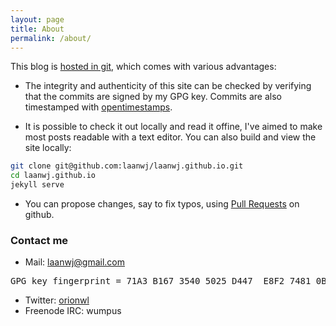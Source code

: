 ```yaml
---
layout: page
title: About
permalink: /about/
---
```


This blog is [hosted in git](https://blog.invisiblethings.org/2015/02/09/my-new-git-based-blog.html), which comes with
various advantages:

- The integrity and authenticity of this site can be checked by verifying that the commits are signed by my GPG key.
  Commits are also timestamped with [opentimestamps](https://opentimestamps.org/).

- It is possible to check it out locally and read it offine, I've aimed to make most posts readable with a text editor.
  You can also build and view the site locally:

```bash
git clone git@github.com:laanwj/laanwj.github.io.git
cd laanwj.github.io
jekyll serve
```

- You can propose changes, say to fix typos, using [Pull Requests](https://github.com/laanwj/laanwj.github.io/pulls) on
  github.

### Contact me

- Mail: [laanwj@gmail.com](mailto:laanwj@gmail.com)
<pre>
GPG key fingerprint = 71A3 B167 3540 5025 D447  E8F2 7481 0B01 2346 C9A6
</pre>
- Twitter: <a href="https://twitter.com/orionwl">orionwl</a>
- Freenode IRC: wumpus


